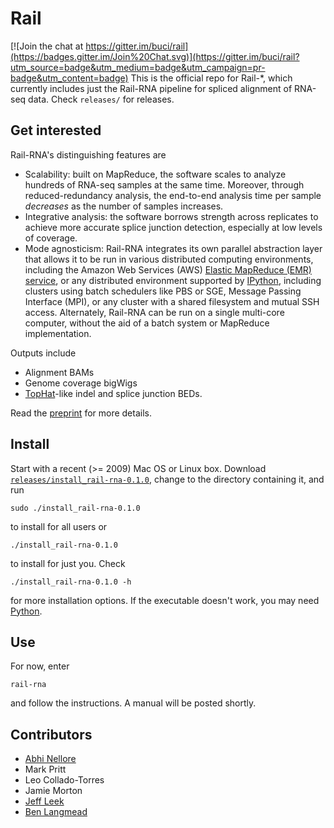 Rail
====

[![Join the chat at https://gitter.im/buci/rail](https://badges.gitter.im/Join%20Chat.svg)](https://gitter.im/buci/rail?utm_source=badge&utm_medium=badge&utm_campaign=pr-badge&utm_content=badge)
This is the official repo for Rail-*, which currently includes just the Rail-RNA pipeline for spliced alignment of RNA-seq data. Check `releases/` for releases.

Get interested
-----
Rail-RNA's distinguishing features are
* Scalability: built on MapReduce, the software scales to analyze hundreds of RNA-seq samples at the same time. Moreover, through reduced-redundancy analysis, the end-to-end analysis time per sample *decreases* as the number of samples increases.
* Integrative analysis: the software borrows strength across replicates to achieve more accurate splice junction detection, especially at low levels of coverage.
* Mode agnosticism: Rail-RNA integrates its own parallel abstraction layer that allows it to be run in various distributed computing environments, including the Amazon Web Services (AWS) [Elastic MapReduce (EMR) service](http://aws.amazon.com/elasticmapreduce/), or any distributed environment supported by [IPython](http://ipython.org/), including clusters using batch schedulers like PBS or SGE, Message Passing Interface (MPI), or any cluster with a shared filesystem and mutual SSH access. Alternately, Rail-RNA can be run on a single multi-core computer, without the aid of a batch system or MapReduce implementation.

Outputs include
* Alignment BAMs
* Genome coverage bigWigs
* [TopHat](http://ccb.jhu.edu/software/tophat/index.shtml)-like indel and splice junction BEDs.

Read the [preprint](http://www.shouldreallyfinishthis.com/) for more details.

Install
-----
Start with a recent (>= 2009) Mac OS or Linux box. Download [`releases/install_rail-rna-0.1.0`](https://github.com/buci/rail/blob/master/releases/install_rail-rna-0.1.0?raw=true), change to the directory containing it, and run
```
sudo ./install_rail-rna-0.1.0
```
to install for all users or
```
./install_rail-rna-0.1.0
```
to install for just you. Check
```
./install_rail-rna-0.1.0 -h
```
for more installation options. If the executable doesn't work, you may need [Python](http://www.python.org).

Use
-----
For now, enter
```
rail-rna
```
and follow the instructions. A manual will be posted shortly.

Contributors
-----
* [Abhi Nellore]
* Mark Pritt
* Leo Collado-Torres
* Jamie Morton
* [Jeff Leek]
* [Ben Langmead]

[Abhi Nellore]: https://scholar.google.com/citations?user=XxPWj5oAAAAJ&hl=en
[Leo Collado-Torres]: https://github.com/lcolladotor
[Ben Langmead]: http://www.cs.jhu.edu/~langmea/index.shtml
[Jeff Leek]: http://www.biostat.jhsph.edu/~jleek/
